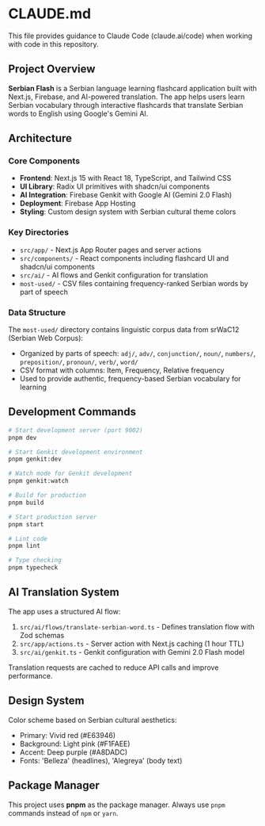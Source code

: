 # CLAUDE.md

This file provides guidance to Claude Code (claude.ai/code) when working with code in this repository.

## Project Overview

**Serbian Flash** is a Serbian language learning flashcard application built with Next.js, Firebase, and AI-powered translation. The app helps users learn Serbian vocabulary through interactive flashcards that translate Serbian words to English using Google's Gemini AI.

## Architecture

### Core Components
- **Frontend**: Next.js 15 with React 18, TypeScript, and Tailwind CSS
- **UI Library**: Radix UI primitives with shadcn/ui components  
- **AI Integration**: Firebase Genkit with Google AI (Gemini 2.0 Flash)
- **Deployment**: Firebase App Hosting
- **Styling**: Custom design system with Serbian cultural theme colors

### Key Directories
- `src/app/` - Next.js App Router pages and server actions
- `src/components/` - React components including flashcard UI and shadcn/ui components
- `src/ai/` - AI flows and Genkit configuration for translation
- `most-used/` - CSV files containing frequency-ranked Serbian words by part of speech

### Data Structure
The `most-used/` directory contains linguistic corpus data from srWaC12 (Serbian Web Corpus):
- Organized by parts of speech: `adj/`, `adv/`, `conjunction/`, `noun/`, `numbers/`, `preposition/`, `pronoun/`, `verb/`, `word/`
- CSV format with columns: Item, Frequency, Relative frequency
- Used to provide authentic, frequency-based Serbian vocabulary for learning

## Development Commands

```bash
# Start development server (port 9002)
pnpm dev

# Start Genkit development environment  
pnpm genkit:dev

# Watch mode for Genkit development
pnpm genkit:watch

# Build for production
pnpm build

# Start production server
pnpm start

# Lint code
pnpm lint

# Type checking
pnpm typecheck
```

## AI Translation System

The app uses a structured AI flow:
1. `src/ai/flows/translate-serbian-word.ts` - Defines translation flow with Zod schemas
2. `src/app/actions.ts` - Server action with Next.js caching (1 hour TTL)
3. `src/ai/genkit.ts` - Genkit configuration with Gemini 2.0 Flash model

Translation requests are cached to reduce API calls and improve performance.

## Design System

Color scheme based on Serbian cultural aesthetics:
- Primary: Vivid red (#E63946) 
- Background: Light pink (#F1FAEE)
- Accent: Deep purple (#A8DADC)
- Fonts: 'Belleza' (headlines), 'Alegreya' (body text)

## Package Manager

This project uses **pnpm** as the package manager. Always use `pnpm` commands instead of `npm` or `yarn`.